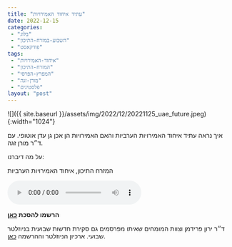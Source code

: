 ```yaml
---
title: "עתיד איחוד האמירויות"
date: 2022-12-15
categories: 
 - "בלוג"
 - "השבוע-במזרח-התיכון"
 - "פודקאסט"
tags: 
 - "איחוד-האמירויות"
 - "המזרח-התיכון"
 - "המפרץ-הפרסי"
 - "מורן-זגה"
 - "פלסטינים"
layout: "post"
---
```


![]({{ site.baseurl }}/assets/img/2022/12/20221125_uae_future.jpeg){:width="1024"}

איך נראה עתיד איחוד האמירויות הערביות והאם האמירויות הן אכן גן עדן אוטופי. עם ד״ר מורן זגה.

על מה דיברנו:

המזרח התיכון, איחוד האמירויות הערביות

<audio controls src="https://d3ctxlq1ktw2nl.cloudfront.net/staging/2022-11-15/303265441-44100-2-8ae9bb0ccf106.m4a" class=" wp-block-audio"></audio>

**הרשמו להסכת [כאן](https://anchor.fm/hashavua)**

 ד״ר ירון פרידמן וצוות המומחים שאיתו מפרסמים גם סקירת חדשות שבועית בניוזלטר שבועי. ארכיון הניוזלטר וההרשמה [כאן](https://us7.campaign-archive.com/home/?u=11fe1442157d219f56c36d2a9&id=e0b5399e69).
